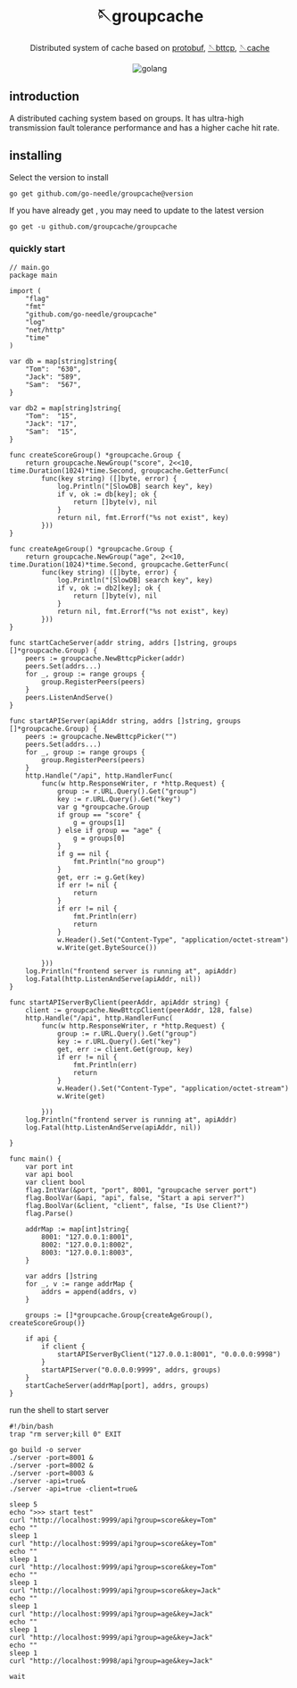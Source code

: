 <!-- markdownlint-disable MD033 MD041 -->
<div align="center">

# 🪡groupcache

<!-- prettier-ignore-start -->
<!-- markdownlint-disable-next-line MD036 -->
Distributed system of cache based on [protobuf](https://github.com/golang/protobuf), [🪡bttcp](https://github.com/go-needle/bttcp), [🪡cache](https://github.com/go-needle/cache)
<!-- prettier-ignore-end -->

<img src="https://img.shields.io/badge/golang-1.21+-blue" alt="golang">
</div>

## introduction
A distributed caching system based on groups. It has ultra-high transmission fault tolerance performance and has a higher cache hit rate.

## installing
Select the version to install

`go get github.com/go-needle/groupcache@version`

If you have already get , you may need to update to the latest version

`go get -u github.com/groupcache/groupcache`


### quickly start
```golang
// main.go
package main

import (
	"flag"
	"fmt"
	"github.com/go-needle/groupcache"
	"log"
	"net/http"
	"time"
)

var db = map[string]string{
	"Tom":  "630",
	"Jack": "589",
	"Sam":  "567",
}

var db2 = map[string]string{
	"Tom":  "15",
	"Jack": "17",
	"Sam":  "15",
}

func createScoreGroup() *groupcache.Group {
	return groupcache.NewGroup("score", 2<<10, time.Duration(1024)*time.Second, groupcache.GetterFunc(
		func(key string) ([]byte, error) {
			log.Println("[SlowDB] search key", key)
			if v, ok := db[key]; ok {
				return []byte(v), nil
			}
			return nil, fmt.Errorf("%s not exist", key)
		}))
}

func createAgeGroup() *groupcache.Group {
	return groupcache.NewGroup("age", 2<<10, time.Duration(1024)*time.Second, groupcache.GetterFunc(
		func(key string) ([]byte, error) {
			log.Println("[SlowDB] search key", key)
			if v, ok := db2[key]; ok {
				return []byte(v), nil
			}
			return nil, fmt.Errorf("%s not exist", key)
		}))
}

func startCacheServer(addr string, addrs []string, groups []*groupcache.Group) {
	peers := groupcache.NewBttcpPicker(addr)
	peers.Set(addrs...)
	for _, group := range groups {
		group.RegisterPeers(peers)
	}
	peers.ListenAndServe()
}

func startAPIServer(apiAddr string, addrs []string, groups []*groupcache.Group) {
	peers := groupcache.NewBttcpPicker("")
	peers.Set(addrs...)
	for _, group := range groups {
		group.RegisterPeers(peers)
	}
	http.Handle("/api", http.HandlerFunc(
		func(w http.ResponseWriter, r *http.Request) {
			group := r.URL.Query().Get("group")
			key := r.URL.Query().Get("key")
			var g *groupcache.Group
			if group == "score" {
				g = groups[1]
			} else if group == "age" {
				g = groups[0]
			}
			if g == nil {
				fmt.Println("no group")
			}
			get, err := g.Get(key)
			if err != nil {
				return
			}
			if err != nil {
				fmt.Println(err)
				return
			}
			w.Header().Set("Content-Type", "application/octet-stream")
			w.Write(get.ByteSource())

		}))
	log.Println("frontend server is running at", apiAddr)
	log.Fatal(http.ListenAndServe(apiAddr, nil))
}

func startAPIServerByClient(peerAddr, apiAddr string) {
	client := groupcache.NewBttcpClient(peerAddr, 128, false)
	http.Handle("/api", http.HandlerFunc(
		func(w http.ResponseWriter, r *http.Request) {
			group := r.URL.Query().Get("group")
			key := r.URL.Query().Get("key")
			get, err := client.Get(group, key)
			if err != nil {
				fmt.Println(err)
				return
			}
			w.Header().Set("Content-Type", "application/octet-stream")
			w.Write(get)

		}))
	log.Println("frontend server is running at", apiAddr)
	log.Fatal(http.ListenAndServe(apiAddr, nil))

}

func main() {
	var port int
	var api bool
	var client bool
	flag.IntVar(&port, "port", 8001, "groupcache server port")
	flag.BoolVar(&api, "api", false, "Start a api server?")
	flag.BoolVar(&client, "client", false, "Is Use Client?")
	flag.Parse()

	addrMap := map[int]string{
		8001: "127.0.0.1:8001",
		8002: "127.0.0.1:8002",
		8003: "127.0.0.1:8003",
	}

	var addrs []string
	for _, v := range addrMap {
		addrs = append(addrs, v)
	}

	groups := []*groupcache.Group{createAgeGroup(), createScoreGroup()}

	if api {
		if client {
			startAPIServerByClient("127.0.0.1:8001", "0.0.0.0:9998")
		}
		startAPIServer("0.0.0.0:9999", addrs, groups)
	}
	startCacheServer(addrMap[port], addrs, groups)
}
```
run the shell to start server
```shell
#!/bin/bash
trap "rm server;kill 0" EXIT

go build -o server
./server -port=8001 &
./server -port=8002 &
./server -port=8003 &
./server -api=true&
./server -api=true -client=true&

sleep 5
echo ">>> start test"
curl "http://localhost:9999/api?group=score&key=Tom"
echo ""
sleep 1
curl "http://localhost:9999/api?group=score&key=Tom"
echo ""
sleep 1
curl "http://localhost:9999/api?group=score&key=Tom"
echo ""
sleep 1
curl "http://localhost:9999/api?group=score&key=Jack"
echo ""
sleep 1
curl "http://localhost:9999/api?group=age&key=Jack"
echo ""
sleep 1
curl "http://localhost:9999/api?group=age&key=Jack"
echo ""
sleep 1
curl "http://localhost:9998/api?group=age&key=Jack"

wait
```
